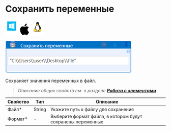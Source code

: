 # Сохранить переменные

![](<../../../.gitbook/assets/image (100) (1) (1) (1) (1) (1) (1) (10) (164).png>)

![](<../../../.gitbook/assets/Сохранить переменные.png>)

Сохраняет значения переменных в файл.

> *Описание общих свойств см. в разделе [**Работа с элементами**](https://docs.primo-rpa.ru/primo-rpa/primo-studio/process/elements)*

| Свойство | Тип     | Описание          |
| -------- | ------- | ----------------- |
| Файл\*   | String  | Укажите путь к файлу для сохранения |
| Формат\* | -       | Выберите формат файла, в котором будут сохранены переменные |
